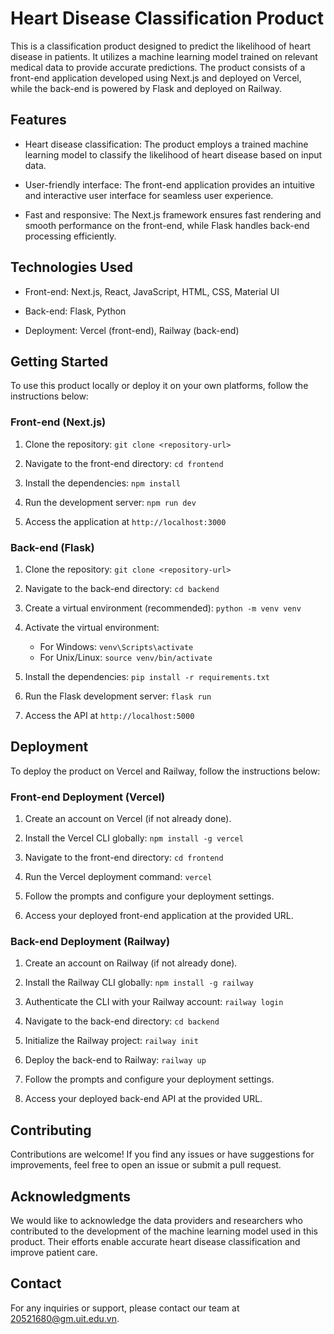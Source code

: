 # Heart Disease Classification Product

This is a classification product designed to predict the likelihood of heart disease in patients. It utilizes a machine learning model trained on relevant medical data to provide accurate predictions. The product consists of a front-end application developed using Next.js and deployed on Vercel, while the back-end is powered by Flask and deployed on Railway.

## Features

- Heart disease classification: The product employs a trained machine learning model to classify the likelihood of heart disease based on input data.

- User-friendly interface: The front-end application provides an intuitive and interactive user interface for seamless user experience.

- Fast and responsive: The Next.js framework ensures fast rendering and smooth performance on the front-end, while Flask handles back-end processing efficiently.

## Technologies Used

- Front-end: Next.js, React, JavaScript, HTML, CSS, Material UI

- Back-end: Flask, Python

- Deployment: Vercel (front-end), Railway (back-end)

## Getting Started

To use this product locally or deploy it on your own platforms, follow the instructions below:

### Front-end (Next.js)

1. Clone the repository: `git clone <repository-url>`

2. Navigate to the front-end directory: `cd frontend`

3. Install the dependencies: `npm install`

4. Run the development server: `npm run dev`

5. Access the application at `http://localhost:3000`

### Back-end (Flask)

1. Clone the repository: `git clone <repository-url>`

2. Navigate to the back-end directory: `cd backend`

3. Create a virtual environment (recommended): `python -m venv venv`

4. Activate the virtual environment:
   - For Windows: `venv\Scripts\activate`
   - For Unix/Linux: `source venv/bin/activate`

5. Install the dependencies: `pip install -r requirements.txt`

6. Run the Flask development server: `flask run`

7. Access the API at `http://localhost:5000`

## Deployment

To deploy the product on Vercel and Railway, follow the instructions below:

### Front-end Deployment (Vercel)

1. Create an account on Vercel (if not already done).

2. Install the Vercel CLI globally: `npm install -g vercel`

3. Navigate to the front-end directory: `cd frontend`

4. Run the Vercel deployment command: `vercel`

5. Follow the prompts and configure your deployment settings.

6. Access your deployed front-end application at the provided URL.

### Back-end Deployment (Railway)

1. Create an account on Railway (if not already done).

2. Install the Railway CLI globally: `npm install -g railway`

3. Authenticate the CLI with your Railway account: `railway login`

4. Navigate to the back-end directory: `cd backend`

5. Initialize the Railway project: `railway init`

6. Deploy the back-end to Railway: `railway up`

7. Follow the prompts and configure your deployment settings.

8. Access your deployed back-end API at the provided URL.

## Contributing

Contributions are welcome! If you find any issues or have suggestions for improvements, feel free to open an issue or submit a pull request.

## Acknowledgments

We would like to acknowledge the data providers and researchers who contributed to the development of the machine learning model used in this product. Their efforts enable accurate heart disease classification and improve patient care.

## Contact

For any inquiries or support, please contact our team at [20521680@gm.uit.edu.vn](mailto:20521680@gm.uit.edu.vn).
